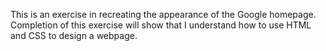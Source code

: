 This is an exercise in recreating the appearance of the Google homepage. Completion of this exercise will show that I understand how to use HTML and CSS to design a webpage.